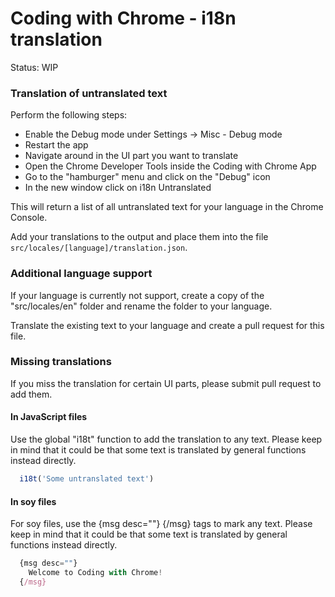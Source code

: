 Coding with Chrome - i18n translation
======================================

Status: WIP

### Translation of untranslated text
Perform the following steps:
* Enable the Debug mode under Settings -> Misc - Debug mode
* Restart the app
* Navigate around in the UI part you want to translate
* Open the Chrome Developer Tools inside the Coding with Chrome App
* Go to the "hamburger" menu and click on the "Debug" icon
* In the new window click on i18n Untranslated

This will return a list of all untranslated text for your language in the
Chrome Console.

Add your translations to the output and place them into the file
`src/locales/[language]/translation.json`.
 

### Additional language support
If your language is currently not support, create a copy of the
"src/locales/en" folder and rename the folder to your language.

Translate the existing text to your language and create a pull request for
this file.


### Missing translations
If you miss the translation for certain UI parts, please submit pull request to 
add them.

#### In JavaScript files
Use the global "i18t" function to add the translation to any text.
Please keep in mind that it could be that some text is translated by 
general functions instead directly.
```js
  i18t('Some untranslated text')
```

#### In soy files
For soy files, use the {msg desc=""} {/msg} tags to mark any text.
Please keep in mind that it could be that some text is translated by 
general functions instead directly.
```js
  {msg desc=""}
    Welcome to Coding with Chrome!
  {/msg}
```
